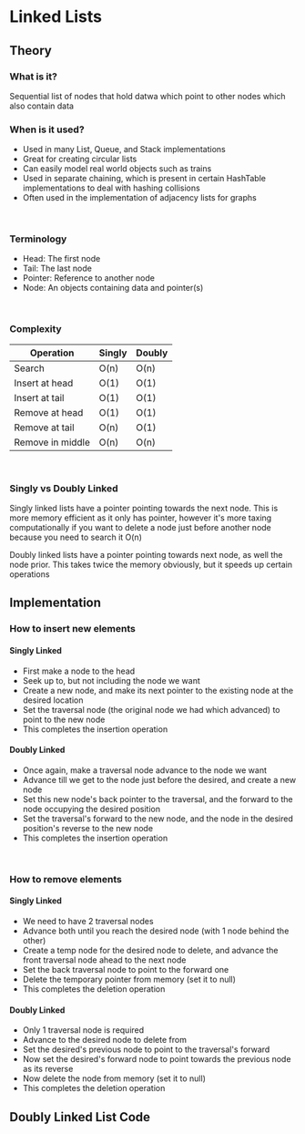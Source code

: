 # Linked Lists


## Theory
### What is it?
Sequential list of nodes that hold datwa which point to other nodes which also contain data
### When is it used?
- Used in many List, Queue, and Stack implementations
- Great for creating circular lists
- Can easily model real world objects such as trains
- Used in separate chaining, which is present in certain HashTable implementations to deal with hashing collisions
- Often used in the implementation of adjacency lists for graphs

<br>

### Terminology
- Head: The first node
- Tail: The last node
- Pointer: Reference to another node
- Node: An objects containing data and pointer(s)

<br>

### Complexity
| Operation        | Singly | Doubly |
|------------------|--------|--------|
| Search           | O(n)   | O(n)   |
| Insert at head   | O(1)   | O(1)   |
| Insert at tail   | O(1)   | O(1)   |
| Remove at head   | O(1)   | O(1)   |
| Remove at tail   | O(n)   | O(1)   |
| Remove in middle | O(n)   | O(n)   |

<br>

### Singly vs Doubly Linked
Singly linked lists have a pointer pointing towards the next node. This is more memory efficient as it only has pointer, however it's more taxing computationally if you want to delete a node just before another node because you need to search it O(n)

Doubly linked lists have a pointer pointing towards next node, as well the node prior. This takes twice the memory obviously, but it speeds up certain operations

## Implementation
### How to insert new elements
#### **Singly Linked**
- First make a node to the head
- Seek up to, but not including the node we want
- Create a new node, and make its next pointer to the existing node at the desired location
- Set the traversal node (the original node we had which advanced) to point to the new node
- This completes the insertion operation
#### **Doubly Linked**
- Once again, make a traversal node advance to the node we want
- Advance till we get to the node just before the desired, and create a new node
- Set this new node's back pointer to the traversal, and the forward to the node occupying the desired position
- Set the traversal's forward to the new node, and the node in the desired position's reverse to the new node
- This completes the insertion operation

<br>

### How to remove elements
#### **Singly Linked**
- We need to have 2 traversal nodes
- Advance both until you reach the desired node (with 1 node behind the other)
- Create a temp node for the desired node to delete, and advance the front traversal node ahead to the next node
- Set the back traversal node to point to the forward one
- Delete the temporary pointer from memory (set it to null)
- This completes the deletion operation
#### **Doubly Linked**
- Only 1 traversal node is required
- Advance to the desired node to delete from
- Set the desired's previous node to point to the traversal's forward
- Now set the desired's forward node to point towards the previous node as its reverse
- Now delete the node from memory (set it to null)
- This completes the deletion operation
## Doubly Linked List Code
